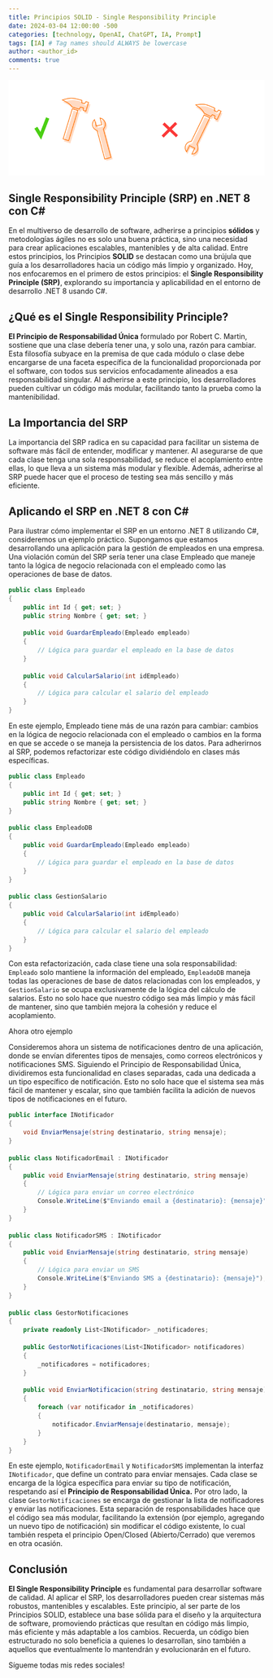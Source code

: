 ```yaml
---
title: Principios SOLID - Single Responsibility Principle
date: 2024-03-04 12:00:00 -500
categories: [technology, OpenAI, ChatGPT, IA, Prompt] 
tags: [IA] # Tag names should ALWAYS be lowercase
author: <author_id>
comments: true
---
```

![image](/assets/img/1_KUlMnDJYwy3FmID5HFgtJg.png)

## Single Responsibility Principle (SRP) en .NET 8 con C#

En el multiverso de desarrollo de software, adherirse a principios **sólidos** y metodologías ágiles no es solo una buena práctica, sino una necesidad para crear aplicaciones escalables, mantenibles y de alta calidad. Entre estos principios, los Principios **SOLID** se destacan como una brújula que guía a los desarrolladores hacia un código más limpio y organizado. Hoy, nos enfocaremos en el primero de estos principios: el **Single Responsibility Principle (SRP)**, explorando su importancia y aplicabilidad en el entorno de desarrollo .NET 8 usando C#.

## ¿Qué es el Single Responsibility Principle?

**El Principio de Responsabilidad Única** formulado por Robert C. Martin, sostiene que una clase debería tener una, y solo una, razón para cambiar. Esta filosofía subyace en la premisa de que cada módulo o clase debe encargarse de una faceta específica de la funcionalidad proporcionada por el software, con todos sus servicios enfocadamente alineados a esa responsabilidad singular. Al adherirse a este principio, los desarrolladores pueden cultivar un código más modular, facilitando tanto la prueba como la mantenibilidad.

## La Importancia del SRP
La importancia del SRP radica en su capacidad para facilitar un sistema de software más fácil de entender, modificar y mantener. Al asegurarse de que cada clase tenga una sola responsabilidad, se reduce el acoplamiento entre ellas, lo que lleva a un sistema más modular y flexible. Además, adherirse al SRP puede hacer que el proceso de testing sea más sencillo y más eficiente.

## Aplicando el SRP en .NET 8 con C#
Para ilustrar cómo implementar el SRP en un entorno .NET 8 utilizando C#, consideremos un ejemplo práctico. Supongamos que estamos desarrollando una aplicación para la gestión de empleados en una empresa. Una violación común del SRP sería tener una clase Empleado que maneje tanto la lógica de negocio relacionada con el empleado como las operaciones de base de datos.

```cs
public class Empleado
{
    public int Id { get; set; }
    public string Nombre { get; set; }

    public void GuardarEmpleado(Empleado empleado)
    {
        // Lógica para guardar el empleado en la base de datos
    }

    public void CalcularSalario(int idEmpleado)
    {
        // Lógica para calcular el salario del empleado
    }
}
```
En este ejemplo, Empleado tiene más de una razón para cambiar: cambios en la lógica de negocio relacionada con el empleado o cambios en la forma en que se accede o se maneja la persistencia de los datos. Para adherirnos al SRP, podemos refactorizar este código dividiéndolo en clases más específicas.

```cs
public class Empleado
{
    public int Id { get; set; }
    public string Nombre { get; set; }
}

public class EmpleadoDB
{
    public void GuardarEmpleado(Empleado empleado)
    {
        // Lógica para guardar el empleado en la base de datos
    }
}

public class GestionSalario
{
    public void CalcularSalario(int idEmpleado)
    {
        // Lógica para calcular el salario del empleado
    }
}
```
Con esta refactorización, cada clase tiene una sola responsabilidad: ```Empleado``` solo mantiene la información del empleado, ```EmpleadoDB``` maneja todas las operaciones de base de datos relacionadas con los empleados, y ```GestionSalario``` se ocupa exclusivamente de la lógica del cálculo de salarios. Esto no solo hace que nuestro código sea más limpio y más fácil de mantener, sino que también mejora la cohesión y reduce el acoplamiento.

Ahora otro ejemplo

Consideremos ahora un sistema de notificaciones dentro de una aplicación, donde se envían diferentes tipos de mensajes, como correos electrónicos y notificaciones SMS. Siguiendo el Principio de Responsabilidad Única, dividiremos esta funcionalidad en clases separadas, cada una dedicada a un tipo específico de notificación. Esto no solo hace que el sistema sea más fácil de mantener y escalar, sino que también facilita la adición de nuevos tipos de notificaciones en el futuro.

```csharp
public interface INotificador
{
    void EnviarMensaje(string destinatario, string mensaje);
}

public class NotificadorEmail : INotificador
{
    public void EnviarMensaje(string destinatario, string mensaje)
    {
        // Lógica para enviar un correo electrónico
        Console.WriteLine($"Enviando email a {destinatario}: {mensaje}");
    }
}

public class NotificadorSMS : INotificador
{
    public void EnviarMensaje(string destinatario, string mensaje)
    {
        // Lógica para enviar un SMS
        Console.WriteLine($"Enviando SMS a {destinatario}: {mensaje}");
    }
}

public class GestorNotificaciones
{
    private readonly List<INotificador> _notificadores;

    public GestorNotificaciones(List<INotificador> notificadores)
    {
        _notificadores = notificadores;
    }

    public void EnviarNotificacion(string destinatario, string mensaje)
    {
        foreach (var notificador in _notificadores)
        {
            notificador.EnviarMensaje(destinatario, mensaje);
        }
    }
}
```
En este ejemplo, ```NotificadorEmail``` y ```NotificadorSMS``` implementan la interfaz ```INotificador```, que define un contrato para enviar mensajes. Cada clase se encarga de la lógica específica para enviar su tipo de notificación, respetando así el **Principio de Responsabilidad Única.** Por otro lado, la clase ```GestorNotificaciones``` se encarga de gestionar la lista de notificadores y enviar las notificaciones. Esta separación de responsabilidades hace que el código sea más modular, facilitando la extensión (por ejemplo, agregando un nuevo tipo de notificación) sin modificar el código existente, lo cual también respeta el principio Open/Closed (Abierto/Cerrado) que veremos en otra ocasión. 

## Conclusión
**El Single Responsibility Principle** es fundamental para desarrollar software de calidad. Al aplicar el SRP, los desarrolladores pueden crear sistemas más robustos, mantenibles y escalables. Este principio, al ser parte de los Principios SOLID, establece una base sólida para el diseño y la arquitectura de software, promoviendo prácticas que resultan en código más limpio, más eficiente y más adaptable a los cambios. Recuerda, un código bien estructurado no solo beneficia a quienes lo desarrollan, sino también a aquellos que eventualmente lo mantendrán y evolucionarán en el futuro.


Sígueme todas mis redes sociales! 

